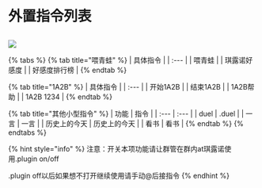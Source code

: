 # 外置指令列表

## 

![](.gitbook/assets/⑨.png)

{% tabs %}
{% tab title="喂青蛙" %}
| 具体指令 |
| :--- |
| 喂青蛙 |
| 琪露诺好感度 |
| 好感度排行榜 |
{% endtab %}

{% tab title="1A2B" %}
| 具体指令 |
| :--- |
| 开始1A2B |
| 结束1A2B |
| 1A2B帮助 |
| 1A2B 1234 |
{% endtab %}

{% tab title="其他小型指令" %}
| 功能 | 指令 |
| :--- | :--- |
| duel | .duel |
| 一言 | 一言 |
| 历史上的今天 | 历史上的今天 |
| 看书 | 看书 |
{% endtab %}
{% endtabs %}

{% hint style="info" %}
注意：开关本项功能请让群管在群内at琪露诺使用.plugin on/off

.plugin off以后如果想不打开继续使用请手动@后接指令
{% endhint %}

